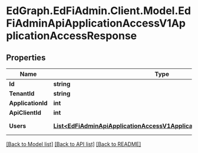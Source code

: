 # EdGraph.EdFiAdmin.Client.Model.EdFiAdminApiApplicationAccessV1ApplicationAccessResponse

## Properties

Name | Type | Description | Notes
------------ | ------------- | ------------- | -------------
**Id** | **string** |  | [optional] 
**TenantId** | **string** |  | [optional] 
**ApplicationId** | **int** |  | [optional] 
**ApiClientId** | **int** |  | [optional] 
**Users** | [**List&lt;EdFiAdminApiApplicationAccessV1ApplicationUserAccessResponse&gt;**](EdFiAdminApiApplicationAccessV1ApplicationUserAccessResponse.md) |  | [optional] [readonly] 

[[Back to Model list]](../README.md#documentation-for-models) [[Back to API list]](../README.md#documentation-for-api-endpoints) [[Back to README]](../README.md)

